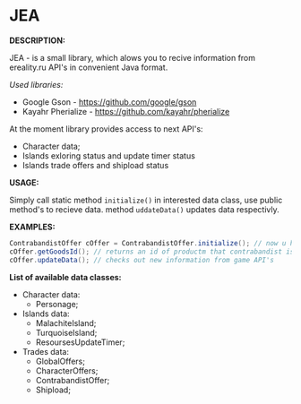 # JEA
<b>DESCRIPTION:</b>

JEA - is a small library, which alows you to recive information from ereality.ru API's in convenient Java format. 

*Used libraries:*

* Google Gson - https://github.com/google/gson
* Kayahr Pherialize - https://github.com/kayahr/pherialize

At the moment library provides access to next API's:
* Character data;
* Islands exloring status and update timer status
* Islands trade offers and shipload status

<b>USAGE:</b>

Simply call static method `initialize()` in interested data class, use public method's to recieve data. method `uddateData()` updates data respectivly.

<b>EXAMPLES:</b>
```Java
ContrabandistOffer cOffer = ContrabandistOffer.initialize(); // now u have an instance of class
cOffer.getGoodsId(); // returns an id of productm that contrabandist is currently buying
cOffer.updateData(); // checks out new information from game API's
```
<b>List of available data classes:</b>
* Character data:
  - Personage;
* Islands data:
  - MalachiteIsland;
  - TurquoiseIsland;
  - ResoursesUpdateTimer;
* Trades data:
  - GlobalOffers;
  - CharacterOffers;
  - ContrabandistOffer;
  - Shipload;

